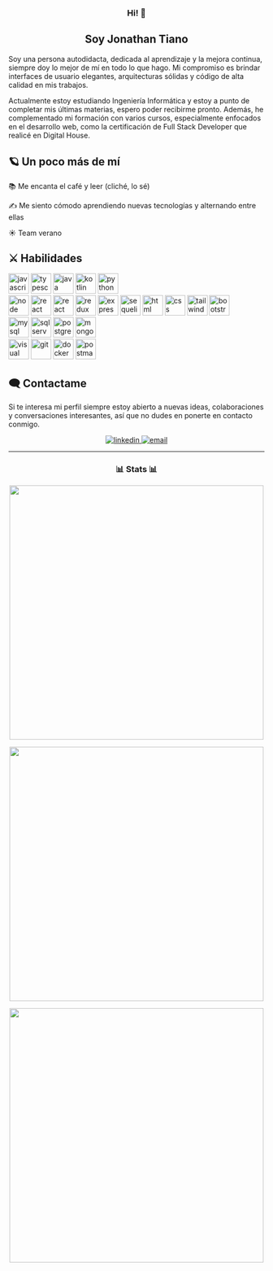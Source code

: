 <h3 align="center">Hi! 👋</h3>
<h2 align="center">Soy Jonathan Tiano</h2>

<!-- ------------ -->
Soy una persona autodidacta, dedicada al aprendizaje y la mejora continua, siempre doy lo mejor de mí en todo lo que hago. Mi compromiso es brindar interfaces de usuario elegantes, arquitecturas sólidas y código de alta calidad en mis trabajos.

Actualmente estoy estudiando Ingeniería Informática y estoy a punto de completar mis últimas materias, espero poder recibirme pronto. Además, he complementado mi formación con varios cursos, especialmente enfocados en el desarrollo web, como la certificación de Full Stack Developer que realicé en Digital House.

## 🪐 Un poco más de mí

  📚 Me encanta el café y leer (cliché, lo sé)

  ✍️ Me siento cómodo aprendiendo nuevas tecnologías y alternando entre ellas

  ☀️ Team verano

## ⚔️ Habilidades

  <div>
    <img src="https://cdn.jsdelivr.net/gh/devicons/devicon@latest/icons/javascript/javascript-original.svg" src="" height="40" alt="javascript"/>
    <img src="https://cdn.jsdelivr.net/gh/devicons/devicon@latest/icons/typescript/typescript-original.svg" height="40" alt="typescript"/>
    <img src="https://cdn.jsdelivr.net/gh/devicons/devicon@latest/icons/java/java-original-wordmark.svg" height="40" alt="java"/>
    <img src="https://cdn.jsdelivr.net/gh/devicons/devicon@latest/icons/kotlin/kotlin-original-wordmark.svg" height="40" alt="kotlin"/>
    <img src="https://cdn.jsdelivr.net/gh/devicons/devicon@latest/icons/python/python-original-wordmark.svg" height="40" alt="python"/>
  </div>

  <div>
    <img src="https://cdn.jsdelivr.net/gh/devicons/devicon@latest/icons/nodejs/nodejs-original.svg" height="40" alt="node"/>
    <img src="https://cdn.jsdelivr.net/gh/devicons/devicon@latest/icons/react/react-original-wordmark.svg" height="40" alt="react"/>
    <img src="https://cdn.jsdelivr.net/gh/devicons/devicon@latest/icons/reactrouter/reactrouter-original-wordmark.svg" height="40" alt="react router"/>
    <img src="https://cdn.jsdelivr.net/gh/devicons/devicon@latest/icons/redux/redux-original.svg" height="40" alt="redux"/>
    <img src="https://cdn.jsdelivr.net/gh/devicons/devicon@latest/icons/express/express-original-wordmark.svg" height="40" alt="express"/>
    <img src="https://cdn.jsdelivr.net/gh/devicons/devicon@latest/icons/sequelize/sequelize-original-wordmark.svg" height="40" alt="sequelize"/>
    <img src="https://cdn.jsdelivr.net/gh/devicons/devicon@latest/icons/html5/html5-original-wordmark.svg" height="40" alt="html"/>
    <img src="https://cdn.jsdelivr.net/gh/devicons/devicon@latest/icons/css3/css3-original-wordmark.svg" height="40" alt="css"/>
    <img src="https://cdn.jsdelivr.net/gh/devicons/devicon@latest/icons/tailwindcss/tailwindcss-original-wordmark.svg" height="40" alt="tailwind"/>
    <img src="https://cdn.jsdelivr.net/gh/devicons/devicon@latest/icons/bootstrap/bootstrap-original-wordmark.svg" height="40" alt="bootstrap"/>
  </div>
  
  <div>
    <img src="https://cdn.jsdelivr.net/gh/devicons/devicon@latest/icons/mysql/mysql-original-wordmark.svg" height="40" alt="mysql"/>
    <img src="https://cdn.jsdelivr.net/gh/devicons/devicon@latest/icons/microsoftsqlserver/microsoftsqlserver-original-wordmark.svg" height="40" alt="sql server"/>
    <img src="https://cdn.jsdelivr.net/gh/devicons/devicon@latest/icons/postgresql/postgresql-original-wordmark.svg" height="40" alt="postgresql"/>
    <img src="https://cdn.jsdelivr.net/gh/devicons/devicon@latest/icons/mongodb/mongodb-original.svg" height="40" alt="mongodb"/>
  </div>
  
  <div>
    <img src="https://cdn.jsdelivr.net/gh/devicons/devicon@latest/icons/vscode/vscode-original.svg" height="40" alt="visual studio code"/>
    <img src="https://cdn.jsdelivr.net/gh/devicons/devicon@latest/icons/git/git-original-wordmark.svg" height="40" alt="git"/>
    <img src="https://cdn.jsdelivr.net/gh/devicons/devicon@latest/icons/docker/docker-original-wordmark.svg" height="40" alt="docker"/>
    <img src="https://cdn.jsdelivr.net/gh/devicons/devicon@latest/icons/postman/postman-original-wordmark.svg" height="40" alt="postman"/>
  </div>

## 🗨️ Contactame

Si te interesa mi perfil siempre estoy abierto a nuevas ideas, colaboraciones y conversaciones interesantes, así que no dudes en ponerte en contacto conmigo.

<div align="center">
  <a href="https://www.linkedin.com/in/jonathan-tiano/" target="_blank">
    <img src="https://img.shields.io/badge/Linkedin-0A66C2?style=for-the-badge&logo=Linkedin&logoColor=white" alt="linkedin" />
  </a>
  <a href="mailto:jonathanatiano@gmail.com">
    <img src="https://img.shields.io/badge/Email-F01F7A?style=for-the-badge&logo=gmail&logoColor=white" alt="email" />
  </a>
</div>

------------
<h3 align="center">📊 Stats 📊</h3>

<p align="center">
  <a href="https://github.com/Aniwyn/">
    <img align="center" src="https://github-readme-stats.vercel.app/api?username=aniwyn&include_all_commits=true&count_private=true&show_icons=true&theme=radical" width="500"/>
  </a>
</p>

<p align="center">
  <a href="https://github.com/Aniwyn">
    <img align="center" src="https://github-readme-streak-stats.herokuapp.com/?user=aniwyn&theme=radical" width="500"/>
  </a>
</p>

<p align="center">
  <a href="https://github.com/Aniwyn">
    <img src="https://github-readme-stats.vercel.app/api/top-langs?username=aniwyn&show_icons=true&locale=en&layout=compact&theme=radical" width="500"/>
  </a>
</p>
